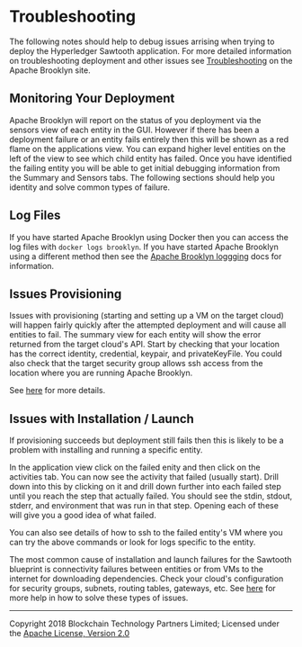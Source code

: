 Troubleshooting
===============

The following notes should help to debug issues arrising when trying to deploy the
Hyperledger Sawtooth application.  For more detailed information on troubleshooting
deployment and other issues see
[Troubleshooting](https://brooklyn.apache.org/v/latest/ops/troubleshooting/index.html)
on the Apache Brooklyn site.

## Monitoring Your Deployment

Apache Brooklyn will report on the status of you deployment via the sensors view of
each entity in the GUI.  However if there has been a deployment failure or an entity fails
entirely then this will be shown as a red flame on the applications view.  You can
expand higher level entities on the left of the view to see which child entity has failed.
Once you have identified the failing entity you will be able to get initial debugging
information from the Summary and Sensors tabs.  The following sections should help you
identity and solve common types of failure.

## Log Files

If you have started Apache Brooklyn using Docker then you can access the log files with
`docker logs brooklyn`. If you have started Apache Brooklyn using a different method then
see the [Apache Brooklyn loggging](https://brooklyn.apache.org/v/latest/ops/logging.html)
docs for information.

## Issues Provisioning

Issues with provisioning (starting and setting up a VM on the target cloud) will happen fairly
quickly after the attempted deployment and will cause all entities to fail.  The summary view
for each entity will show the error returned from the target cloud's API.  Start by checking
that your location has the correct identity, credential, keypair, and privateKeyFile.  You
could also check that the target security group allows ssh access from the location where you
are running Apache Brooklyn.

See [here](https://brooklyn.apache.org/v/latest/ops/troubleshooting/deployment.html#vm-provisioning-failures)
for more details.

## Issues with Installation / Launch

If provisioning succeeds but deployment still fails then this is likely to be a problem with
installing and running a specific entity.

In the application view click on the failed enity and then click on the activities tab.  You can
now see the activity that failed (usually start).  Drill down into this by clicking on it and drill
down further into each failed step until you reach the step that actually failed.  You should see the
stdin, stdout, stderr, and environment that was run in that step.  Opening each of these will give you
a good idea of what failed.

You can also see details of how to ssh to the failed entity's VM where you can try the above commands
or look for logs specific to the entity.

The most common cause of installation and launch failures for the Sawtooth blueprint is connectivity
failures between entities or from VMs to the internet for downloading dependencies.  Check your
cloud's configuration for security groups, subnets, routing tables, gateways, etc.  See
[here](https://brooklyn.apache.org/v/latest/ops/troubleshooting/connectivity.html) for more help
in how to solve these types of issues.


---
Copyright 2018 Blockchain Technology Partners Limited; Licensed under the [Apache License, Version 2.0](../LICENSE)
